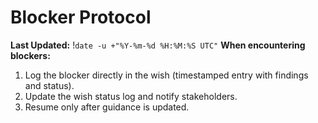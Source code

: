 # Blocker Protocol
**Last Updated:** !`date -u +"%Y-%m-%d %H:%M:%S UTC"`
**When encountering blockers:**

1. Log the blocker directly in the wish (timestamped entry with findings and status).
2. Update the wish status log and notify stakeholders.
3. Resume only after guidance is updated.
